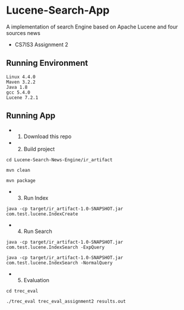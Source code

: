 # Lucene-Search-App
A implementation of search Engine based on Apache Lucene and four sources news
 - CS7IS3 Assignment 2

## Running Environment

```
Linux 4.4.0
Maven 3.2.2
Java 1.8
gcc 5.4.0
Lucene 7.2.1
```

## Running App
- 1. Download this repo</br>
- 2. Build project
```shell
cd Lucene-Search-News-Engine/ir_artifact
```
```shell
mvn clean
```
```shell
mvn package
```
- 3. Run Index 
```shell
java -cp target/ir_artifact-1.0-SNAPSHOT.jar com.test.lucene.IndexCreate 
```
- 4. Run Search
```shell
java -cp target/ir_artifact-1.0-SNAPSHOT.jar com.test.lucene.IndexSearch -ExpQuery
```
```shell
java -cp target/ir_artifact-1.0-SNAPSHOT.jar com.test.lucene.IndexSearch -NormalQuery
```
- 5. Evaluation</br>
```shell
cd trec_eval
```
```shell
./trec_eval trec_eval_assignment2 results.out
```

